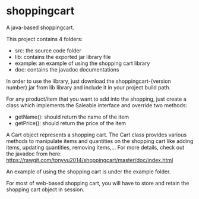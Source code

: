shoppingcart
============

A java-based shoppingcart.

This project contains 4 folders:

- src: the source code folder
- lib: contains the exported jar library file
- example: an example of using the shopping cart library
- doc: contains the javadoc documentations

In order to use the library, just download the shoppingcart-{version number}.jar from lib library and include it in your project build path.

For any product/item that you want to add into the shopping, just create a class which implements the Saleable interface and override two methods:

- getName(): should return the name of the item
- getPrice(): should return the price of the item

A Cart object represents a shopping cart. The Cart class provides various methods to manipulate items and quantities on the shopping cart like adding items, updating quantities, removing items,... For more details, check out the javadoc from here: https://rawgit.com/tonyvu2014/shoppingcart/master/doc/index.html

An example of using the shopping cart is under the example folder.

For most of web-based shopping cart, you will have to store and retain the shopping cart object in session.

